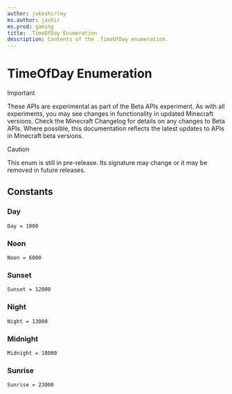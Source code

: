 ```yaml
---
author: jakeshirley
ms.author: jashir
ms.prod: gaming
title: .TimeOfDay Enumeration
description: Contents of the .TimeOfDay enumeration.
---
```

# TimeOfDay Enumeration
>[!IMPORTANT]
>These APIs are experimental as part of the Beta APIs experiment. As with all experiments, you may see changes in functionality in updated Minecraft versions. Check the Minecraft Changelog for details on any changes to Beta APIs. Where possible, this documentation reflects the latest updates to APIs in Minecraft beta versions.

> [!CAUTION]
> This enum is still in pre-release.  Its signature may change or it may be removed in future releases.

## Constants
### **Day**
`Day = 1000`
### **Noon**
`Noon = 6000`
### **Sunset**
`Sunset = 12000`
### **Night**
`Night = 13000`
### **Midnight**
`Midnight = 18000`
### **Sunrise**
`Sunrise = 23000`
